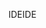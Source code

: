 <span data-ttu-id="5fe80-101">IDE</span><span class="sxs-lookup"><span data-stu-id="5fe80-101">IDE</span></span>